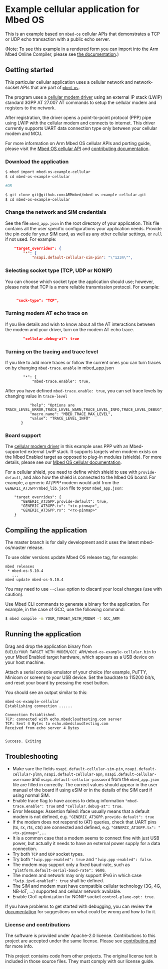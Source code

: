 # Example cellular application for Mbed OS

This is an example based on `mbed-os` cellular APIs that demonstrates a TCP or UDP echo transaction with a public echo server.

(Note: To see this example in a rendered form you can import into the Arm Mbed Online Compiler, please see [the documentation](https://os.mbed.com/docs/mbed-os/latest/apis/cellular-api.html#cellular-example-connection-establishment).)

## Getting started

This particular cellular application uses a cellular network and network-socket APIs that are part of [`mbed-os`](https://github.com/ARMmbed/mbed-os).

The program uses a [cellular modem driver](https://github.com/ARMmbed/mbed-os/tree/master/features/cellular/framework/API) using an external IP stack (LWIP) standard 3GPP AT 27.007 AT commands to setup the cellular modem and registers to the network.

After registration, the driver opens a point-to-point protocol (PPP) pipe using LWIP with the cellular modem and connects to internet. This driver currently supports UART data connection type only between your cellular modem and MCU.

For more information on Arm Mbed OS cellular APIs and porting guide, please visit the [Mbed OS cellular API](https://os.mbed.com/docs/latest/reference/cellular.html) and [contributing documentation](https://os.mbed.com/docs/mbed-os/latest/contributing/index.html).

### Download the application

```sh
$ mbed import mbed-os-example-cellular
$ cd mbed-os-example-cellular

#OR

$ git clone git@github.com:ARMmbed/mbed-os-example-cellular.git
$ cd mbed-os-example-cellular
```

### Change the network and SIM credentials

See the file `mbed_app.json` in the root directory of your application. This file contains all the user specific configurations your application needs. Provide the pin code for your SIM card, as well as any other cellular settings, or `null` if not used. For example:

```json
    "target_overrides": {
        "*": {
            "nsapi.default-cellular-sim-pin": "\"1234\"",
```

### Selecting socket type (TCP, UDP or NONIP)


You can choose which socket type the application should use; however, please note that TCP is a more reliable transmission protocol. For example:


```json

     "sock-type": "TCP",

```

### Turning modem AT echo trace on

If you like details and wish to know about all the AT interactions between the modem and your driver, turn on the modem AT echo trace.

```json
        "cellular.debug-at": true
```

### Turning on the tracing and trace level

If you like to add more traces or follow the current ones you can turn traces on by changing `mbed-trace.enable` in mbed_app.json

```"target_overrides": {
        "*": {
            "mbed-trace.enable": true,
```

After you have defined `mbed-trace.enable: true`, you can set trace levels by changing value in `trace-level`

 ```"trace-level": {
            "help": "Options are TRACE_LEVEL_ERROR,TRACE_LEVEL_WARN,TRACE_LEVEL_INFO,TRACE_LEVEL_DEBUG",
            "macro_name": "MBED_TRACE_MAX_LEVEL",
            "value": "TRACE_LEVEL_INFO"
        }
```

### Board support

The [cellular modem driver](https://github.com/ARMmbed/mbed-os/tree/master/features/cellular/framework/API) in this example uses PPP with an Mbed-supported external LwIP stack. It supports targets when modem exists on the Mbed Enabled target as opposed to plug-in modules (shields). For more details, please see our [Mbed OS cellular documentation](https://os.mbed.com/docs/mbed-os/latest/apis/cellular-api.html).

For a cellular shield, you need to define which shield to use with `provide-default`, and also how the shield is connected to the Mbed OS board. For example, a generic AT/PPP modem would add from the `GENERIC_AT3GPP/mbed_lib.json` file to your `mbed_app.json`:
```
    "target_overrides": {
       "GENERIC_AT3GPP.provide-default": true,
       "GENERIC_AT3GPP.tx": "<tx-pinmap>",
       "GENERIC_AT3GPP.rx": "<rx-pinmap>"
    }
```

## Compiling the application

The master branch is for daily development and it uses the latest mbed-os/master release.

To use older versions update Mbed OS release tag, for example:

```
mbed releases
 * mbed-os-5.10.4
   ...
mbed update mbed-os-5.10.4
```

You may need to use `--clean` option to discard your local changes (use with caution).

Use Mbed CLI commands to generate a binary for the application. For example, in the case of GCC, use the following command:

```sh
$ mbed compile -m YOUR_TARGET_WITH_MODEM -t GCC_ARM
```

## Running the application

Drag and drop the application binary from `BUILD/YOUR_TARGET_WITH_MODEM/GCC_ARM/mbed-os-example-cellular.bin` to your Mbed Enabled target hardware, which appears as a USB device on your host machine.

Attach a serial console emulator of your choice (for example, PuTTY, Minicom or screen) to your USB device. Set the baudrate to 115200 bit/s, and reset your board by pressing the reset button.

You should see an output similar to this:

```
mbed-os-example-cellular
Establishing connection ......

Connection Established.
TCP: connected with echo.mbedcloudtesting.com server
TCP: Sent 4 Bytes to echo.mbedcloudtesting.com
Received from echo server 4 Bytes


Success. Exiting
```

## Troubleshooting

* Make sure the fields `nsapi.default-cellular-sim-pin`, `nsapi.default-cellular-plmn`, `nsapi.default-cellular-apn`, `nsapi.default-cellular-username` and `nsapi.default-cellular-password` from the `mbed_app.json` file are filled in correctly. The correct values should appear in the user manual of the board if using eSIM or in the details of the SIM card if using normal SIM.
* Enable trace flag to have access to debug information `"mbed-trace.enable": true` and `"cellular.debug-at": true`.
* Error Message: Assertion failed: iface usually means that a default modem is not defined, e.g. `"GENERIC_AT3GPP.provide-default": true`
* If the modem does not respond to (AT) queries, check that UART pins (tx, rx, rts, cts) are connected and defined, e.g. `"GENERIC_AT3GPP.tx": "<tx-pinmap>"`, ...
* It is a common case that a modem seems to connect fine with just USB power, but actually it needs to have an external power supply for a data connection.
* Try both `TCP` and `UDP` socket types.
* Try both `"lwip.ppp-enabled": true` and `"lwip.ppp-enabled": false`.
* The modem may support only a fixed baud-rate, such as `"platform.default-serial-baud-rate": 9600`.
* The modem and network may only support IPv6 in which case `"lwip.ipv6-enabled": true` shall be defined.
* The SIM and modem must have compatible cellular technology (3G, 4G, NB-IoT, ...) supported and cellular network available.
* Enable CIoT optimization for NONIP socket `control-plane-opt: true`.

If you have problems to get started with debugging, you can review the [documentation](https://os.mbed.com/docs/latest/tutorials/debugging.html) for suggestions on what could be wrong and how to fix it.

### License and contributions

The software is provided under Apache-2.0 license. Contributions to this project are accepted under the same license. Please see [contributing.md](CONTRIBUTING.md) for more info.

This project contains code from other projects. The original license text is included in those source files. They must comply with our license guide.

